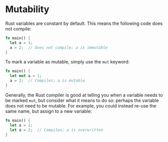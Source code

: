 # Mutability

Rust variables are constant by default. This means the following code does not
compile:

```rust
fn main() {
  let a = 1;
  a = 2;  // Does not compile; a is immutable
}
```

To mark a variable as mutable, simply use the `mut` keyword:

```rust
fn main() {
  let mut a = 1;
  a = 2;  // Compiles; a is mutable
}
```

Generally, the Rust compiler is good at telling you when a variable needs to be
marked `mut`, but consider what it means to do so: perhaps the variable does not
need to be mutable. For example, you could instead re-use the same name, but
assign to a new variable:

```rust
fn main() {
  let a = 1;
  let a = 2;  // Compiles; a is overwritten
}
```

